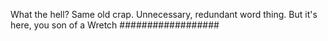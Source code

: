 What the hell? Same old crap. Unnecessary, redundant word thing. But it's here, you son of a Wretch ##################
